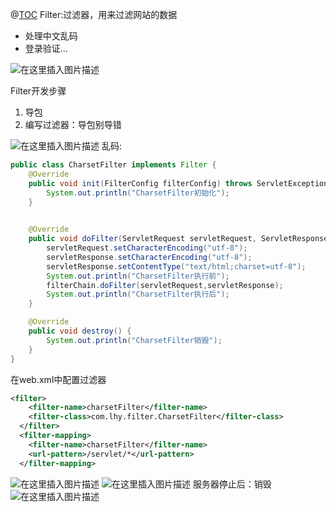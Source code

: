 ﻿@[TOC](目录)
Filter:过滤器，用来过滤网站的数据

 - 处理中文乱码
 - 登录验证...

![在这里插入图片描述](https://img-blog.csdnimg.cn/4fcdae6bc0e446d3b7598f1f12fdaffe.png?x-oss-process=image/watermark,type_ZHJvaWRzYW5zZmFsbGJhY2s,shadow_50,text_Q1NETiBAcHVyaXR5LWdvb2Q=,size_20,color_FFFFFF,t_70,g_se,x_16)

Filter开发步骤

 1. 导包
 2. 编写过滤器：导包别导错

![在这里插入图片描述](https://img-blog.csdnimg.cn/4a377ff8222a413c843d4f1f156c9c9e.png)
乱码:

```java
public class CharsetFilter implements Filter {
    @Override
    public void init(FilterConfig filterConfig) throws ServletException {
        System.out.println("CharsetFilter初始化");
    }

    
    @Override
    public void doFilter(ServletRequest servletRequest, ServletResponse servletResponse, FilterChain filterChain) throws IOException, ServletException {
        servletRequest.setCharacterEncoding("utf-8");
        servletResponse.setCharacterEncoding("utf-8");
        servletResponse.setContentType("text/html;charset=utf-8");
        System.out.println("CharsetFilter执行前");
        filterChain.doFilter(servletRequest,servletResponse);
        System.out.println("CharsetFilter执行后");
    }

    @Override
    public void destroy() {
        System.out.println("CharsetFilter销毁");
    }
}
```
在web.xml中配置过滤器
```xml
<filter>
    <filter-name>charsetFilter</filter-name>
    <filter-class>com.lhy.filter.CharsetFilter</filter-class>
  </filter>
  <filter-mapping>
    <filter-name>charsetFilter</filter-name>
    <url-pattern>/servlet/*</url-pattern>
  </filter-mapping>
```
![在这里插入图片描述](https://img-blog.csdnimg.cn/0fa4f5b703ee4d0d8120aec6d3acd357.png)
![在这里插入图片描述](https://img-blog.csdnimg.cn/9e9052ab9e73464989619825c69d2709.png?x-oss-process=image/watermark,type_ZHJvaWRzYW5zZmFsbGJhY2s,shadow_50,text_Q1NETiBAcHVyaXR5LWdvb2Q=,size_20,color_FFFFFF,t_70,g_se,x_16)
服务器停止后：销毁
![在这里插入图片描述](https://img-blog.csdnimg.cn/6124b16df15647a0a072490fede2b12f.png)

